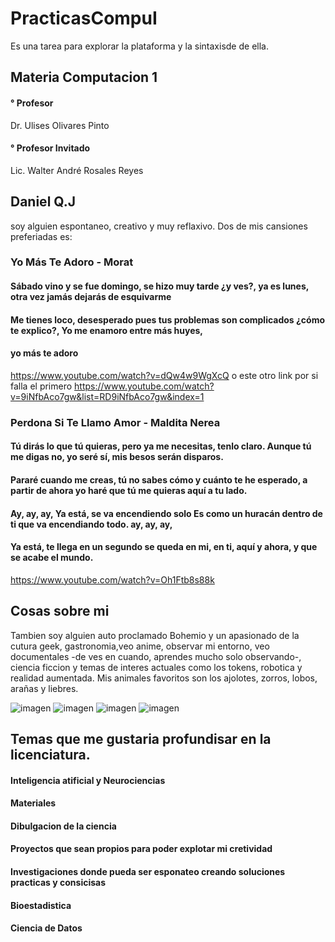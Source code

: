 # PracticasCompuI
Es una tarea para explorar la plataforma y la sintaxisde de ella. 
  ## Materia Computacion 1 
#### ° Profesor
Dr. Ulises Olivares Pinto

#### ° Profesor Invitado
Lic. Walter André Rosales Reyes


  ## Daniel Q.J
  soy alguien espontaneo, creativo y muy reflaxivo. Dos de mis cansiones preferiadas es:
    
  ### Yo Más Te Adoro - Morat 
  #### Sábado vino y se fue domingo, se hizo muy tarde ¿y ves?, ya es lunes, otra vez jamás dejarás de esquivarme
  #### Me tienes loco, desesperado pues tus problemas son complicados ¿cómo te explico?, Yo me enamoro entre más huyes, 
  #### yo más te adoro
  
   
  https://www.youtube.com/watch?v=dQw4w9WgXcQ o este otro link por si falla el primero  https://www.youtube.com/watch?v=9iNfbAco7gw&list=RD9iNfbAco7gw&index=1
  
  
  ###  Perdona Si Te Llamo Amor - Maldita Nerea
  
  #### Tú dirás lo que tú quieras, pero ya me necesitas, tenlo claro. Aunque tú me digas no, yo seré sí, mis besos serán disparos. 
  #### Pararé cuando me creas, tú no sabes cómo y cuánto te he esperado, a partir de ahora yo haré que tú me quieras aquí a tu lado.
  #### Ay, ay, ay, Ya está, se va encendiendo solo Es como un huracán dentro de ti que va encendiando todo. ay, ay, ay, 
  #### Ya está, te llega en un segundo se queda en mi, en ti, aquí y ahora, y que se acabe el mundo.
  
  
  
  https://www.youtube.com/watch?v=Oh1Ftb8s88k
  
  ## Cosas sobre mi 
  Tambien soy alguien auto proclamado Bohemio y un apasionado de la cutura geek, gastronomia,veo anime, observar mi entorno, veo documentales -de ves en cuando, aprendes mucho solo observando-,
  ciencia ficcion y temas de interes actuales como los tokens, robotica y realidad aumentada. 
  Mis animales favoritos son los ajolotes, zorros, lobos, arañas y liebres. 
  
  
  ![imagen](https://user-images.githubusercontent.com/101306120/189506314-e7c36f0d-3af3-4edc-8718-caf90be63a62.png)
  ![imagen](https://user-images.githubusercontent.com/101306120/189506370-c5326b1d-b7ba-476d-8618-7aff8beddebd.png)
  ![imagen](https://user-images.githubusercontent.com/101306120/189506421-c5ed794e-4c14-4ed5-a093-17739fdf9b1a.png)
  ![imagen](https://user-images.githubusercontent.com/101306120/189506482-5d161f7b-b43b-4bc0-80d9-1d66f53fd57f.png)


  ## Temas que me gustaria profundisar en la licenciatura. 
  
  #### Inteligencia atificial y Neurociencias
  #### Materiales 
  #### Dibulgacion de la ciencia
  #### Proyectos que sean propios para poder explotar mi cretividad 
  #### Investigaciones donde pueda ser esponateo  creando soluciones practicas y consicisas 
  #### Bioestadistica
  #### Ciencia de Datos 
  
